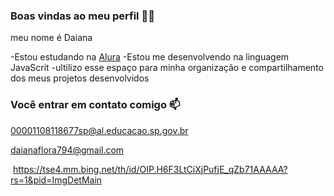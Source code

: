 ### Boas vindas ao meu perfil 💙💙

meu nome é Daiana

-Estou estudando na [Alura](https://www.alura.com.br)
-Estou me desenvolvendo na linguagem JavaScrit
-ultilizo esse espaço para minha organização e compartilhamento dos meus projetos desenvolvidos 

### Você entrar em contato comigo 📫

00001108118677sp@al.educacao.sp.gov.br

daianaflora794@gmail.com

![]()
https://tse4.mm.bing.net/th/id/OIP.H6F3LtCiXjPufjE_qZb71AAAAA?rs=1&pid=ImgDetMain
